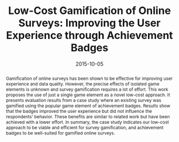 ---
abstract: Gamification of online surveys has been shown to be effective for improving
  user experience and data quality. However, the precise effects of isolated game
  elements is unknown and survey gamification requires a lot of effort. This work
  proposes the use of just a single game element as a novel low-cost approach. It
  presents evaluation results from a case study where an existing survey was gamified
  using the popular game element of achievement badges. Results show that the badges
  improved the user experience but did not influence the respondents' behavior. These
  benefits are similar to related work but have been achieved with a lower effort.
  In summary, the case study indicates our low-cost approach to be viable and efficient
  for survey gamification, and achievement badges to be well-suited for gamified online
  surveys.
authors:
- Johannes Harms
- Dominik Seitz
- Christoph Wimmer
- Karin Kappel
- Thomas Grechenig
date: '2015-10-05'
featured: false
publication_types:
- '0'
publishDate: '2015-10-05'
title: 'Low-Cost Gamification of Online Surveys: Improving the User Experience through
  Achievement Badges'
url_pdf: ''
---